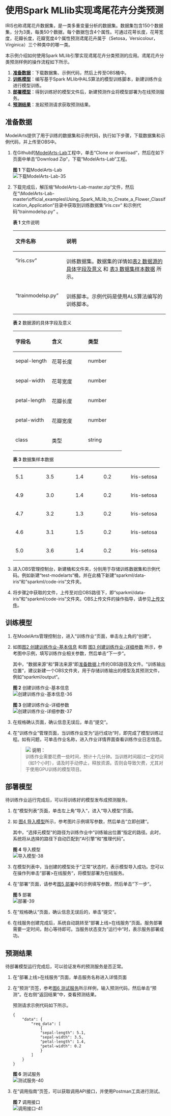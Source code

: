 # 使用Spark MLlib实现鸢尾花卉分类预测<a name="modelarts_10_0016"></a>

IRIS也称鸢尾花卉数据集，是一类多重变量分析的数据集。数据集包含150个数据集，分为3类，每类50个数据，每个数据包含4个属性。可通过花萼长度，花萼宽度，花瓣长度，花瓣宽度4个属性预测鸢尾花卉属于（Setosa，Versicolour，Virginica）三个种类中的哪一类。

本示例介绍如何使用Spark MLlib引擎实现鸢尾花卉分类预测的应用。鸢尾花卉分类预测样例的操作流程如下所示。

1.  **[准备数据](#section055233642011)**：下载数据集、示例代码，然后上传至OBS桶中。
2.  **[训练模型](#section15883611781)**：编写基于Spark MLlib中ALS算法的模型训练脚本，新建训练作业进行模型训练。
3.  **[部署模型](#section7124946131216)**：得到训练好的模型文件后，新建预测作业将模型部署为在线预测服务。
4.  **[预测结果](#section773012861716)**：发起预测请求获取预测结果。

## 准备数据<a name="section055233642011"></a>

ModelArts提供了用于训练的数据集和示例代码，执行如下步骤，下载数据集和示例代码，并上传至OBS中。

1.  在Github的[ModelArts-Lab](https://github.com/huaweicloud/ModelArts-Lab)工程中，单击“Clone or download“，然后在如下页面中单击“Download Zip“，下载“ModelArts-Lab“工程。

    **图 1**  下载ModelArts-Lab<a name="fig1230292013811"></a>  
    ![](figures/下载ModelArts-Lab-35.png "下载ModelArts-Lab-35")

2.  <a name="li4572151143318"></a>下载完成后，解压缩“ModelArts-Lab-master.zip“文件，然后在“\\ModelArts-Lab-master\\official\_examples\\Using\_Spark\_MLlib\_to\_Create\_a\_Flower\_Classification\_Application“目录中获取到训练数据集“iris.csv“  和示例代码“trainmodelsp.py“  。

    **表 1**  文件说明

    <a name="table1222116474916"></a>
    <table><thead align="left"><tr id="row32211547796"><th class="cellrowborder" valign="top" width="33.26%" id="mcps1.2.3.1.1"><p id="p192213471498"><a name="p192213471498"></a><a name="p192213471498"></a>文件名称</p>
    </th>
    <th class="cellrowborder" valign="top" width="66.74%" id="mcps1.2.3.1.2"><p id="p122184710913"><a name="p122184710913"></a><a name="p122184710913"></a>说明</p>
    </th>
    </tr>
    </thead>
    <tbody><tr id="row52212471596"><td class="cellrowborder" valign="top" width="33.26%" headers="mcps1.2.3.1.1 "><p id="p52217471916"><a name="p52217471916"></a><a name="p52217471916"></a><span class="filepath" id="filepath153931422141017"><a name="filepath153931422141017"></a><a name="filepath153931422141017"></a>“iris.csv”</span></p>
    </td>
    <td class="cellrowborder" valign="top" width="66.74%" headers="mcps1.2.3.1.2 "><p id="p1822217471397"><a name="p1822217471397"></a><a name="p1822217471397"></a>训练数据集。数据集的详情如<a href="#table7676140164111">表2 数据源的具体字段及意义</a> 和 <a href="#table151195314531">表3 数据集样本数据</a> 所示。</p>
    </td>
    </tr>
    <tr id="row1622224711910"><td class="cellrowborder" valign="top" width="33.26%" headers="mcps1.2.3.1.1 "><p id="p1122217474914"><a name="p1122217474914"></a><a name="p1122217474914"></a><span class="filepath" id="filepath758772881017"><a name="filepath758772881017"></a><a name="filepath758772881017"></a>“trainmodelsp.py”</span></p>
    </td>
    <td class="cellrowborder" valign="top" width="66.74%" headers="mcps1.2.3.1.2 "><p id="p152224474913"><a name="p152224474913"></a><a name="p152224474913"></a>训练脚本。示例代码是使用ALS算法编写的训练脚本。</p>
    </td>
    </tr>
    </tbody>
    </table>

    **表 2**  数据源的具体字段及意义

    <a name="table7676140164111"></a>
    <table><thead align="left"><tr id="row1455111119140"><th class="cellrowborder" valign="top" width="33.33333333333333%" id="mcps1.2.4.1.1"><p id="p755181116146"><a name="p755181116146"></a><a name="p755181116146"></a>字段名</p>
    </th>
    <th class="cellrowborder" valign="top" width="33.33333333333333%" id="mcps1.2.4.1.2"><p id="p29351116101415"><a name="p29351116101415"></a><a name="p29351116101415"></a>含义</p>
    </th>
    <th class="cellrowborder" valign="top" width="33.33333333333333%" id="mcps1.2.4.1.3"><p id="p193651691412"><a name="p193651691412"></a><a name="p193651691412"></a>类型</p>
    </th>
    </tr>
    </thead>
    <tbody><tr id="row32021948141317"><td class="cellrowborder" valign="top" width="33.33333333333333%" headers="mcps1.2.4.1.1 "><p id="p20202948141312"><a name="p20202948141312"></a><a name="p20202948141312"></a>sepal-length</p>
    </td>
    <td class="cellrowborder" valign="top" width="33.33333333333333%" headers="mcps1.2.4.1.2 "><p id="p1020284812137"><a name="p1020284812137"></a><a name="p1020284812137"></a>花萼长度</p>
    </td>
    <td class="cellrowborder" valign="top" width="33.33333333333333%" headers="mcps1.2.4.1.3 "><p id="p27743714143"><a name="p27743714143"></a><a name="p27743714143"></a>number</p>
    </td>
    </tr>
    <tr id="row8203104815131"><td class="cellrowborder" valign="top" width="33.33333333333333%" headers="mcps1.2.4.1.1 "><p id="p12031648171312"><a name="p12031648171312"></a><a name="p12031648171312"></a>sepal-width</p>
    </td>
    <td class="cellrowborder" valign="top" width="33.33333333333333%" headers="mcps1.2.4.1.2 "><p id="p920344810132"><a name="p920344810132"></a><a name="p920344810132"></a>花萼宽度</p>
    </td>
    <td class="cellrowborder" valign="top" width="33.33333333333333%" headers="mcps1.2.4.1.3 "><p id="p1577417771412"><a name="p1577417771412"></a><a name="p1577417771412"></a>number</p>
    </td>
    </tr>
    <tr id="row112031148111318"><td class="cellrowborder" valign="top" width="33.33333333333333%" headers="mcps1.2.4.1.1 "><p id="p42031248161310"><a name="p42031248161310"></a><a name="p42031248161310"></a>petal-length</p>
    </td>
    <td class="cellrowborder" valign="top" width="33.33333333333333%" headers="mcps1.2.4.1.2 "><p id="p1220344851318"><a name="p1220344851318"></a><a name="p1220344851318"></a>花瓣长度</p>
    </td>
    <td class="cellrowborder" valign="top" width="33.33333333333333%" headers="mcps1.2.4.1.3 "><p id="p1177487181410"><a name="p1177487181410"></a><a name="p1177487181410"></a>number</p>
    </td>
    </tr>
    <tr id="row1020314851311"><td class="cellrowborder" valign="top" width="33.33333333333333%" headers="mcps1.2.4.1.1 "><p id="p1520413484134"><a name="p1520413484134"></a><a name="p1520413484134"></a>petal-width</p>
    </td>
    <td class="cellrowborder" valign="top" width="33.33333333333333%" headers="mcps1.2.4.1.2 "><p id="p5204194891314"><a name="p5204194891314"></a><a name="p5204194891314"></a>花瓣宽度</p>
    </td>
    <td class="cellrowborder" valign="top" width="33.33333333333333%" headers="mcps1.2.4.1.3 "><p id="p87742078147"><a name="p87742078147"></a><a name="p87742078147"></a>number</p>
    </td>
    </tr>
    <tr id="row19204248141320"><td class="cellrowborder" valign="top" width="33.33333333333333%" headers="mcps1.2.4.1.1 "><p id="p17204194841315"><a name="p17204194841315"></a><a name="p17204194841315"></a>class</p>
    </td>
    <td class="cellrowborder" valign="top" width="33.33333333333333%" headers="mcps1.2.4.1.2 "><p id="p1120464841312"><a name="p1120464841312"></a><a name="p1120464841312"></a>类型</p>
    </td>
    <td class="cellrowborder" valign="top" width="33.33333333333333%" headers="mcps1.2.4.1.3 "><p id="p16774675147"><a name="p16774675147"></a><a name="p16774675147"></a>string</p>
    </td>
    </tr>
    </tbody>
    </table>

    **表 3**  数据集样本数据

    <a name="table151195314531"></a>
    <table><tbody><tr id="row9225319535"><td class="cellrowborder" valign="top" width="20.795840831833633%"><p id="p142253155312"><a name="p142253155312"></a><a name="p142253155312"></a>5.1</p>
    </td>
    <td class="cellrowborder" valign="top" width="20.095980803839232%"><p id="p112125311538"><a name="p112125311538"></a><a name="p112125311538"></a>3.5</p>
    </td>
    <td class="cellrowborder" valign="top" width="19.05618876224755%"><p id="p62353195313"><a name="p62353195313"></a><a name="p62353195313"></a>1.4</p>
    </td>
    <td class="cellrowborder" valign="top" width="18.58628274345131%"><p id="p15235345317"><a name="p15235345317"></a><a name="p15235345317"></a>0.2</p>
    </td>
    <td class="cellrowborder" valign="top" width="21.465706858628273%"><p id="p2067285431217"><a name="p2067285431217"></a><a name="p2067285431217"></a>Iris-setosa</p>
    </td>
    </tr>
    <tr id="row1022053185310"><td class="cellrowborder" valign="top" width="20.795840831833633%"><p id="p17245319536"><a name="p17245319536"></a><a name="p17245319536"></a>4.9</p>
    </td>
    <td class="cellrowborder" valign="top" width="20.095980803839232%"><p id="p7285310536"><a name="p7285310536"></a><a name="p7285310536"></a>3.0</p>
    </td>
    <td class="cellrowborder" valign="top" width="19.05618876224755%"><p id="p1421453205312"><a name="p1421453205312"></a><a name="p1421453205312"></a>1.4</p>
    </td>
    <td class="cellrowborder" valign="top" width="18.58628274345131%"><p id="p5235325318"><a name="p5235325318"></a><a name="p5235325318"></a>0.2</p>
    </td>
    <td class="cellrowborder" valign="top" width="21.465706858628273%"><p id="p1267255414121"><a name="p1267255414121"></a><a name="p1267255414121"></a>Iris-setosa</p>
    </td>
    </tr>
    <tr id="row5255395315"><td class="cellrowborder" valign="top" width="20.795840831833633%"><p id="p20219534534"><a name="p20219534534"></a><a name="p20219534534"></a>4.7</p>
    </td>
    <td class="cellrowborder" valign="top" width="20.095980803839232%"><p id="p4295310534"><a name="p4295310534"></a><a name="p4295310534"></a>3.2</p>
    </td>
    <td class="cellrowborder" valign="top" width="19.05618876224755%"><p id="p22853165314"><a name="p22853165314"></a><a name="p22853165314"></a>1.3</p>
    </td>
    <td class="cellrowborder" valign="top" width="18.58628274345131%"><p id="p162753205320"><a name="p162753205320"></a><a name="p162753205320"></a>0.2</p>
    </td>
    <td class="cellrowborder" valign="top" width="21.465706858628273%"><p id="p4672195491215"><a name="p4672195491215"></a><a name="p4672195491215"></a>Iris-setosa</p>
    </td>
    </tr>
    <tr id="row13245325315"><td class="cellrowborder" valign="top" width="20.795840831833633%"><p id="p5285355318"><a name="p5285355318"></a><a name="p5285355318"></a>4.6</p>
    </td>
    <td class="cellrowborder" valign="top" width="20.095980803839232%"><p id="p8285316537"><a name="p8285316537"></a><a name="p8285316537"></a>3.1</p>
    </td>
    <td class="cellrowborder" valign="top" width="19.05618876224755%"><p id="p526533538"><a name="p526533538"></a><a name="p526533538"></a>1.5</p>
    </td>
    <td class="cellrowborder" valign="top" width="18.58628274345131%"><p id="p02185311536"><a name="p02185311536"></a><a name="p02185311536"></a>0.2</p>
    </td>
    <td class="cellrowborder" valign="top" width="21.465706858628273%"><p id="p14672195418125"><a name="p14672195418125"></a><a name="p14672195418125"></a>Iris-setosa</p>
    </td>
    </tr>
    <tr id="row1225312534"><td class="cellrowborder" valign="top" width="20.795840831833633%"><p id="p202145318532"><a name="p202145318532"></a><a name="p202145318532"></a>5.0</p>
    </td>
    <td class="cellrowborder" valign="top" width="20.095980803839232%"><p id="p22253115315"><a name="p22253115315"></a><a name="p22253115315"></a>3.6</p>
    </td>
    <td class="cellrowborder" valign="top" width="19.05618876224755%"><p id="p93165315314"><a name="p93165315314"></a><a name="p93165315314"></a>1.4</p>
    </td>
    <td class="cellrowborder" valign="top" width="18.58628274345131%"><p id="p11315312538"><a name="p11315312538"></a><a name="p11315312538"></a>0.2</p>
    </td>
    <td class="cellrowborder" valign="top" width="21.465706858628273%"><p id="p1672205419121"><a name="p1672205419121"></a><a name="p1672205419121"></a>Iris-setosa</p>
    </td>
    </tr>
    </tbody>
    </table>

3.  进入OBS管理控制台，新建桶和文件夹，分别用于存储训练数据集和示例代码。例如新建“test-modelarts“桶，并在此桶下新建“sparkml/data-iris“和“sparkml/code-iris“文件夹。
4.  将步骤[2](#li4572151143318)中获取的文件，上传至对应OBS路径下，即“sparkml/data-iris“和“sparkml/code-iris“文件夹。OBS上传文件的操作指导，请参见[上传文件](https://support.huaweicloud.com/usermanual-obs/zh-cn_topic_0045829661.html)。

## 训练模型<a name="section15883611781"></a>

1.  在ModelArts管理控制台，进入“训练作业“页面，单击左上角的“创建“。
2.  如图[图2 创建训练作业-基本信息](#fig64081416477)   和图  [图3 创建训练作业-详细参数](#fig16109143312477)  所示，参考图中示例，填写训练作业相关参数，然后单击“下一步“。

    其中，“数据来源“和“算法来源“即[准备数据](#section055233642011)上传的OBS路径及文件。“训练输出位置“，建议新建一个OBS文件夹，用于存储训练输出的模型及其预测文件，例如“sparkml/output“。

    **图 2**  创建训练作业-基本信息<a name="fig64081416477"></a>  
    ![](figures/创建训练作业-基本信息-36.png "创建训练作业-基本信息-36")

    **图 3**  创建训练作业-详细参数<a name="fig16109143312477"></a>  
    ![](figures/创建训练作业-详细参数-37.png "创建训练作业-详细参数-37")

3.  在规格确认页面，确认信息无误后，单击“提交“。
4.  在“训练作业“管理页面，当训练作业变为“运行成功“时，即完成了模型训练过程。如有问题，可单击作业名称，进入作业详情界面查看训练作业日志信息。

    >![](public_sys-resources/icon-note.gif) **说明：**   
    >训练作业需要花费一些时间，预计十几分钟。当训练时间超过一定时间（如1个小时），请及时手动停止，释放资源。否则会导致欠费，尤其对于使用GPU训练的模型项目。  


## 部署模型<a name="section7124946131216"></a>

待训练作业运行完成后，可以将训练好的模型发布成预测服务。

1.  在“模型列表“页面，单击左上角“导入“，进入“导入模型“页面。
2.  如  [图4 导入模型](#fig1170713597470)所示，参考图片示例填写参数，然后单击“立即创建“。

    其中，“选择元模型“的路径为训练作业中“训练输出位置“指定的路径。此时，系统将从选择的路径下自动匹配到“AI引擎“和“推理代码“。

    **图 4**  导入模型<a name="fig1170713597470"></a>  
    ![](figures/导入模型-38.png "导入模型-38")

3.  在模型列表中，当创建的模型处于“正常“状态时，表示模型导入成功。您可以在操作列单击“部署\>在线服务“，将模型部署为在线服务。
4.  在“部署“页面，请参考[图5 部署](#fig1575991174818)中的示例填写参数，然后单击“下一步“。

    **图 5**  部署<a name="fig1575991174818"></a>  
    ![](figures/部署-39.png "部署-39")

5.  在“规格确认“页面，确认信息无误后的，单击“提交“。
6.  在线服务创建完成后，系统自动跳转至“部署上线\>在线服务“页面。服务部署需要一定时间，耐心等待即可。当服务状态变为“运行中“时，表示服务部署成功。

## 预测结果<a name="section773012861716"></a>

待部署模型运行完成后，可以验证发布的预测服务是否正常。

1.  在“部署上线\>在线服务“页面，单击服务名称进入详情页面
2.  在“预测“页签，参考[图6 测试服务](#fig10527194111305)所示样例，输入预测代码，然后单击“预测“。在右侧“返回结果“中，查看预测结果。

    预测请求示例代码如下所示。

    ```
    {
    	"data": {
    		"req_data": [
    			{
    			"sepal-length": 5.1,
    			"sepal-width": 3.5,
    			"petal-length": 1.4,
    			"petal-width": 0.2
    			}
    		]
    	}
    }
    ```

    **图 6**  测试服务<a name="fig10527194111305"></a>  
    ![](figures/测试服务-40.png "测试服务-40")

3.  在“调用指南“页签，可以获取调用API接口，并使用Postman工具进行测试。

    **图 7**  调用接口<a name="fig19673161519302"></a>  
    ![](figures/调用接口-41.png "调用接口-41")


